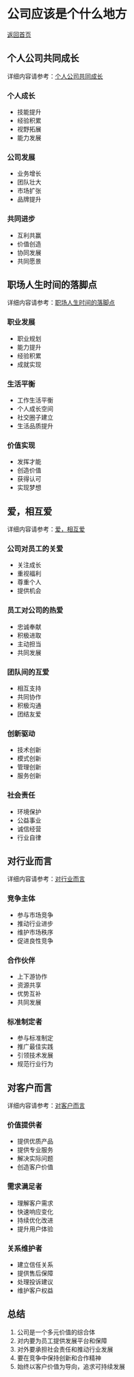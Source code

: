 # 公司应该是个什么地方

[返回首页](../README.md)

## 个人公司共同成长

详细内容请参考：[个人公司共同成长](./personal-company-growth.md)

### 个人成长
- 技能提升
- 经验积累
- 视野拓展
- 能力发展

### 公司发展
- 业务增长
- 团队壮大
- 市场扩张
- 品牌提升

### 共同进步
- 互利共赢
- 价值创造
- 协同发展
- 共同愿景

## 职场人生时间的落脚点

详细内容请参考：[职场人生时间的落脚点](./career-life-balance.md)

### 职业发展
- 职业规划
- 能力提升
- 经验积累
- 成就实现

### 生活平衡
- 工作生活平衡
- 个人成长空间
- 社交圈子建立
- 生活品质提升

### 价值实现
- 发挥才能
- 创造价值
- 获得认可
- 实现梦想

## 爱，相互爱

详细内容请参考：[爱，相互爱](./mutual-love.md)

### 公司对员工的关爱
- 关注成长
- 重视福利
- 尊重个人
- 提供机会

### 员工对公司的热爱
- 忠诚奉献
- 积极进取
- 主动担当
- 共同发展

### 团队间的互爱
- 相互支持
- 共同协作
- 积极沟通
- 团结友爱

### 创新驱动
- 技术创新
- 模式创新
- 管理创新
- 服务创新

### 社会责任
- 环境保护
- 公益事业
- 诚信经营
- 行业自律

## 对行业而言

详细内容请参考：[对行业而言](./industry-role.md)

### 竞争主体
- 参与市场竞争
- 推动行业进步
- 维护市场秩序
- 促进良性竞争

### 合作伙伴
- 上下游协作
- 资源共享
- 优势互补
- 共同发展

### 标准制定者
- 参与标准制定
- 推广最佳实践
- 引领技术发展
- 规范行业行为

## 对客户而言

详细内容请参考：[对客户而言](./customer-value.md)

### 价值提供者
- 提供优质产品
- 提供专业服务
- 解决实际问题
- 创造客户价值

### 需求满足者
- 理解客户需求
- 快速响应变化
- 持续优化改进
- 提升用户体验

### 关系维护者
- 建立信任关系
- 提供售后保障
- 处理投诉建议
- 维护客户权益

## 总结

1. 公司是一个多元价值的综合体
2. 对内要为员工提供发展平台和保障
3. 对外要承担社会责任和推动行业发展
4. 要在竞争中保持创新和合作精神
5. 始终以客户价值为导向，追求可持续发展

